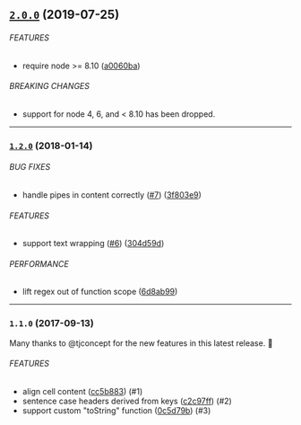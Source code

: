 <a name="2.0.0"></a>
## [`2.0.0`](https://github.com/citycide/tablemark/compare/v1.2.0...v2.0.0) (2019-07-25)


###### FEATURES

* require node >= 8.10 ([a0060ba](https://github.com/citycide/tablemark/commit/a0060ba))


###### BREAKING CHANGES

* support for node 4, 6, and < 8.10 has been dropped.

---

<a name="1.2.0"></a>
### [`1.2.0`](https://github.com/citycide/tablemark/compare/v1.1.0...v1.2.0) (2018-01-14)


###### BUG FIXES

* handle pipes in content correctly ([#7](https://github.com/citycide/tablemark/issues/7)) ([3f803e9](https://github.com/citycide/tablemark/commit/3f803e9))


###### FEATURES

* support text wrapping ([#6](https://github.com/citycide/tablemark/issues/6)) ([304d59d](https://github.com/citycide/tablemark/commit/304d59d))


###### PERFORMANCE

* lift regex out of function scope ([6d8ab99](https://github.com/citycide/tablemark/commit/6d8ab99))


---

<a name="1.1.0"></a>
### `1.1.0` (2017-09-13)

Many thanks to @tjconcept for the new features in this latest release. :tada:

###### FEATURES

* align cell content ([cc5b883](https://github.com/citycide/tablemark/commit/cc5b8831f2dd7efd8754a79d15514760889a3827)) (#1)
* sentence case headers derived from keys ([c2c97ff](https://github.com/citycide/tablemark/commit/c2c97fffe142e363f2ab49a42a9ef6666ae8c649)) (#2)
* support custom "toString" function ([0c5d79b](https://github.com/citycide/tablemark/commit/0c5d79be00c5f2fc0018347bb126c175161ccae5)) (#3)
